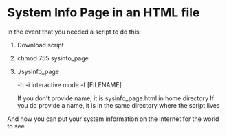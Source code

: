 # System Info Page in an HTML file

In the event that you needed a script to do this:

 1. Download script  
 1. chmod 755 sysinfo_page
 1. ./sysinfo_page

    -h 
    -i interactive mode
    -f [FILENAME]
    
    If you don't provide name, it is sysinfo_page.html in home directory
    If you do provide a name, it is in the same directory where the script lives
    
And now you can put your system information on the internet for the world to see
    

